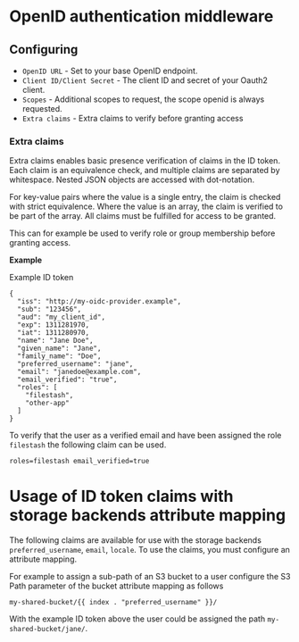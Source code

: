 # OpenID authentication middleware

## Configuring

* `OpenID URL` - Set to your base OpenID endpoint.
* `Client ID/Client Secret` - The client ID and secret of your Oauth2 client. 
* `Scopes` - Additional scopes to request, the scope openid is always requested.
* `Extra claims` - Extra claims to verify before granting access 

### Extra claims
Extra claims enables basic presence verification of claims in the ID token. Each claim is an equivalence check, and multiple claims are separated by whitespace. Nested JSON objects are accessed with dot-notation.

For key-value pairs where the value is a single entry, the claim is checked with strict equivalence.
Where the value is an array, the claim is verified to be part of the array.
All claims must be fulfilled for access to be granted.

This can for example be used to verify role or group membership before granting access.

**Example**

Example ID token

    {
      "iss": "http://my-oidc-provider.example",
      "sub": "123456",
      "aud": "my_client_id",
      "exp": 1311281970,
      "iat": 1311280970,
      "name": "Jane Doe",
      "given_name": "Jane",
      "family_name": "Doe",
      "preferred_username": "jane",
      "email": "janedoe@example.com",
      "email_verified": "true",
      "roles": [
        "filestash",
        "other-app"
      ]
    }

To verify that the user as a verified email and have been assigned the role `filestash` the following claim can be used.

    roles=filestash email_verified=true

# Usage of ID token claims with storage backends attribute mapping 

The following claims are available for use with the storage backends `preferred_username`, `email`, `locale`.
To use the claims, you must configure an attribute mapping.

For example to assign a sub-path of an S3 bucket to a user configure the S3 Path parameter of the bucket attribute mapping as follows

    my-shared-bucket/{{ index . "preferred_username" }}/

With the example ID token above the user could be assigned the path `my-shared-bucket/jane/`.